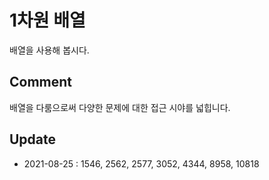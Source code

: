 # 1차원 배열

배열을 사용해 봅시다.

## Comment
배열을 다룸으로써 다양한 문제에 대한 접근 시야를 넓힙니다.

## Update
* 2021-08-25 : 1546, 2562, 2577, 3052, 4344, 8958, 10818
